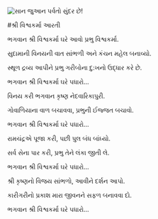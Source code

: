 ![સાન જુઆન પર્વતો સુંદર છે!](lib/assets/assets/images/artis/artis/img.png "સાન જુઆન પર્વતો")

#શ્રી વિશ્વકર્મા આરતી

ભગવાન શ્રી વિશ્વકર્મા ઘરે આવો પ્રભુ વિશ્વકર્મા.

સુદામાની વિનયની વાત સાંભળી અને કંચન મહેલ બનાવ્યો.

સ્થૂળ દ્રવ્ય આપીને પ્રભુ ગરીબોના દુ:ખનો ઉદ્ધાર કરે છે.

ભગવાન શ્રી વિશ્વકર્મા ઘરે પધારો...

વિનય કરી ભગવાન કૃષ્ણ નેદવારિકાપુરી.

ગોવાળિયાના વાળ બચાવવા, પ્રભુની ઈજ્જત બચાવો.

ભગવાન શ્રી વિશ્વકર્મા ઘરે પધારો...

રામચંદ્રએ પૂજા કરી, પછી પુલ બંધ બાંધ્યો.

સર્વ સેના પાર કરી, પ્રભુ તેને લંકા જીતી લે.

ભગવાન શ્રી વિશ્વકર્મા ઘરે પધારો...

શ્રી કૃષ્ણનો વિજય સાંભળો, આવીને દર્શન આપો.

કારીગરીનો પ્રકાશ મારા જીવનને સફળ બનાવવા દો.

ભગવાન શ્રી વિશ્વકર્મા ઘરે પધારો...